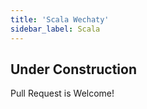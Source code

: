 ```yaml
---
title: 'Scala Wechaty'
sidebar_label: Scala
---
```


## Under Construction

Pull Request is Welcome!
